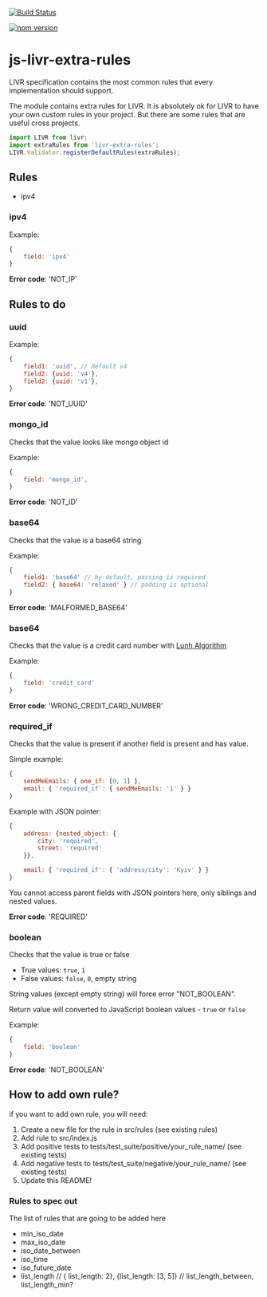 [![Build Status](https://travis-ci.org/koorchik/js-livr-extra-rules.svg?branch=master)](https://travis-ci.org/koorchik/js-livr-extra-rules)

[![npm version](https://badge.fury.io/js/livr-extra-rules.svg)](https://badge.fury.io/js/livr-extra-rules)

# js-livr-extra-rules

LIVR specification contains the most common rules that every implementation should support. 

The module contains extra rules for LIVR. It is absolutely ok for LIVR to have your own custom rules in your project. But there are some rules that are useful cross projects. 


```javascript
import LIVR from livr;
import extraRules from 'livr-extra-rules';
LIVR.Validator.registerDefaultRules(extraRules);
```

## Rules 
 
 * ipv4 

### ipv4

Example:

```javascript
{
    field: 'ipv4'
}
```

**Error code**: 'NOT_IP'

## Rules to do

### uuid

Example:

```javascript
{
    field1: 'uuid', // default v4
    field2: {uuid: 'v4'},
    field2: {uuid: 'v1'}, 
}
```

**Error code**: 'NOT_UUID'

### mongo_id

Checks that the value looks like mongo object id

Example:

```javascript
{
    field: 'mongo_id',  
}
```

**Error code**: 'NOT_ID'

### base64

Checks that the value is a base64 string

Example:

```javascript
{
    field1: 'base64' // by default, passing is required
    field2: { base64: 'relaxed' } // padding is optional
}
```

**Error code**: 'MALFORMED_BASE64'

### base64

Checks that the value is a credit card number with [Lunh Algorithm](https://en.wikipedia.org/wiki/Luhn_algorithm)

Example:

```javascript
{
    field: 'credit_card'
}
```

**Error code**: 'WRONG\_CREDIT\_CARD\_NUMBER'

### required_if

Checks that the value is present if another field is present and has value.

Simple example:

```javascript
{
    sendMeEmails: { one_if: [0, 1] },
    email: { 'required_if': { sendMeEmails: '1' } }
}
```

Example with JSON pointer:

```javascript
{
    address: {nested_object: {
        city: 'required',
        street: 'required'  
    }},

    email: { 'required_if': { 'address/city': 'Kyiv' } }
}
```

You cannot access parent fields with JSON pointers here, only siblings and nested values. 

**Error code**: 'REQUIRED'

### boolean

Checks that the value is true or false

* True values: `true`, `1`
* False values: `false`, `0`, empty string

String values (except empty string) will force error "NOT_BOOLEAN".

Return value will converted to JavaScript boolean values - `true` or `false` 

Example:

```javascript
{
    field: 'boolean'
}
```

**Error code**: 'NOT_BOOLEAN'

## How to add own rule?

if you want to add own rule, you will need:

1. Create a new file for the rule in src/rules (see existing rules)
2. Add rule to src/index.js
3. Add positive tests to tests/test_suite/positive/your\_rule\_name/ (see existing tests)
4. Add negative tests to tests/test_suite/negative/your\_rule\_name/ (see existing tests)
5. Update this README!


### Rules to spec out

The list of rules that are going to be added here

 * min\_iso\_date 
 * max\_iso\_date
 * iso\_date\_between
 * iso_time
 * iso\_future\_date
 * list\_length // { list\_length: 2}, {list\_length: [3, 5]} // list\_length\_between, list\_length\_min? 
